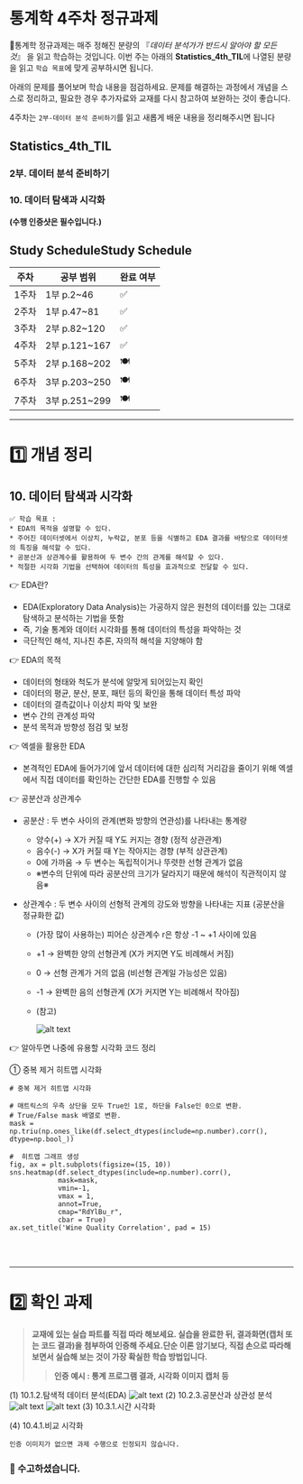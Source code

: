# 통계학 4주차 정규과제

📌통계학 정규과제는 매주 정해진 분량의 『*데이터 분석가가 반드시 알아야 할 모든 것*』 을 읽고 학습하는 것입니다. 이번 주는 아래의 **Statistics_4th_TIL**에 나열된 분량을 읽고 `학습 목표`에 맞게 공부하시면 됩니다.

아래의 문제를 풀어보며 학습 내용을 점검하세요. 문제를 해결하는 과정에서 개념을 스스로 정리하고, 필요한 경우 추가자료와 교재를 다시 참고하여 보완하는 것이 좋습니다.

4주차는 `2부-데이터 분석 준비하기`를 읽고 새롭게 배운 내용을 정리해주시면 됩니다


## Statistics_4th_TIL

### 2부. 데이터 분석 준비하기

### 10. 데이터 탐색과 시각화

<!-- 10. 데이터 탐색과 시각화에서 10.1 탐색적 데이터 분석부터 10.4 비교 시각화 파트까지 진행해주시면 됩니다. -->



**(수행 인증샷은 필수입니다.)** 

<!-- 이번주는 확인 문제가 없고, 교재의 실습에 있는 부분을 따라해주시면 됩니다. 데이터셋과 참고자료는 노션의 정규과제란에 있는 깃허브를 활용해주시면 됩니다. -->



## Study ScheduleStudy Schedule

| 주차  | 공부 범위     | 완료 여부 |
| ----- | ------------- | --------- |
| 1주차 | 1부 p.2~46    | ✅         |
| 2주차 | 1부 p.47~81   | ✅         |
| 3주차 | 2부 p.82~120  | ✅         |
| 4주차 | 2부 p.121~167 | ✅         |
| 5주차 | 2부 p.168~202 | 🍽️         |
| 6주차 | 3부 p.203~250 | 🍽️         |
| 7주차 | 3부 p.251~299 | 🍽️         |

<!-- 여기까진 그대로 둬 주세요-->



---

# 1️⃣ 개념 정리 

## 10. 데이터 탐색과 시각화

```
✅ 학습 목표 :
* EDA의 목적을 설명할 수 있다.
* 주어진 데이터셋에서 이상치, 누락값, 분포 등을 식별하고 EDA 결과를 바탕으로 데이터셋의 특징을 해석할 수 있다.
* 공분산과 상관계수를 활용하여 두 변수 간의 관계를 해석할 수 있다.
* 적절한 시각화 기법을 선택하여 데이터의 특성을 효과적으로 전달할 수 있다.
```

👉 EDA란?
- EDA(Exploratory Data Analysis)는 가공하지 않은 원천의 데이터를 있는 그대로 탐색하고 분석하는 기법을 뜻함 
- 즉, 기술 통계와 데이터 시각화를 통해 데이터의 특성을 파악하는 것 
- 극단적인 해석, 지나친 추론, 자의적 해석을 지양해야 함 

👉 EDA의 목적 
- 데이터의 형태와 척도가 분석에 알맞게 되어있는지 확인 
- 데이터의 평균, 분산, 분포, 패턴 등의 확인을 통해 데이터 특성 파악 
- 데이터의 결측값이나 이상치 파악 및 보완 
- 변수 간의 관계성 파악
- 분석 목적과 방향성 점검 및 보정 

👉 엑셀을 활용한 EDA
- 본격적인 EDA에 들어가기에 앞서 데이터에 대한 심리적 거리감을 줄이기 위해 엑셀에서 직접 데이터를 확인하는 간단한 EDA를 진행할 수 있음 

👉 공분산과 상관계수 
- 공분산 : 두 변수 사이의 관계(변화 방향의 연관성)를 나타내는 통계량
  - 양수(+) → X가 커질 때 Y도 커지는 경향 (정적 상관관계)
  - 음수(-) → X가 커질 때 Y는 작아지는 경향 (부적 상관관계)
  - 0에 가까움 → 두 변수는 독립적이거나 뚜렷한 선형 관계가 없음 
  - ※변수의 단위에 따라 공분산의 크기가 달라지기 때문에 해석이 직관적이지 않음※

- 상관계수 : 두 변수 사이의 선형적 관계의 강도와 방향을 나타내는 지표 (공분산을 정규화한 값) 
  - (가장 많이 사용하는) 피어슨 상관계수 r은 항상 -1 ~ +1 사이에 있음 
  - +1 → 완벽한 양의 선형관계 (X가 커지면 Y도 비례해서 커짐)
  - 0 → 선형 관계가 거의 없음 (비선형 관계일 가능성은 있음)
  - -1 → 완벽한 음의 선형관계 (X가 커지면 Y는 비례해서 작아짐)
  - (참고)
  
    ![alt text](images/WEEK_4_상관계수.png)

👉 알아두면 나중에 유용할 시각화 코드 정리

① 중복 제거 히트맵 시각화
~~~
# 중복 제거 히트맵 시각화

# 매트릭스의 우측 상단을 모두 True인 1로, 하단을 False인 0으로 변환.
# True/False mask 배열로 변환.
mask = np.triu(np.ones_like(df.select_dtypes(include=np.number).corr(), dtype=np.bool_))

#  히트맵 그래프 생성
fig, ax = plt.subplots(figsize=(15, 10))
sns.heatmap(df.select_dtypes(include=np.number).corr(),
            mask=mask,
            vmin=-1,
            vmax = 1,
            annot=True,
            cmap="RdYlBu_r",
            cbar = True)
ax.set_title('Wine Quality Correlation', pad = 15)
~~~




<br>
<br>

---

# 2️⃣ 확인 과제

> **교재에 있는 실습 파트를 직접 따라 해보세요. 실습을 완료한 뒤, 결과화면(캡처 또는 코드 결과)을 첨부하여 인증해 주세요.단순 이론 암기보다, 직접 손으로 따라해보면서 실습해 보는 것이 가장 확실한 학습 방법입니다.**
>
> > **인증 예시 : 통계 프로그램 결과, 시각화 이미지 캡처 등**

(1) 10.1.2.탐색적 데이터 분석(EDA)
![alt text](images/WEEK_4_실습(1).png)
(2) 10.2.3.공분산과 상관성 분석
![alt text](images/WEEK_4_실습(2).png)
![alt text](images/WEEK_4_실습(2)_2.png)
(3) 10.3.1.시간 시각화

(4) 10.4.1.비교 시각화

~~~
인증 이미지가 없으면 과제 수행으로 인정되지 않습니다.
~~~





### 🎉 수고하셨습니다.